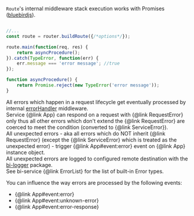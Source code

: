 
`Route`'s internal middleware stack execution works with Promises ([bluebirdjs](http://bluebirdjs.com/docs/getting-started.html)).

```javascript

//...
const route = router.buildRoute({/*options*/});

route.main(function(req, res) {
    return asyncProcedure();
}).catch(TypeError, function(err) {
    err.message === 'error message'; //true
});

function asyncProcedure() {
    return Promise.reject(new TypeError('error message'));
}

```

All errors which happen in a request lifecycle get eventually processed by internal [errorHandler](https://github.com/BohemiaInteractive/bi-service/blob/master/lib/middleware/errorHandler.js) middleware.  
Service {@link App} can respond on a request with {@link RequestError} only thus all other errors which don't extend the {@link RequestError} are coerced to meet the condition (converted to {@link ServiceError}).  
All unexpected errors - aka all errors which do NOT inherit {@link RequestError} (except the {@link ServiceError} which is treated as the unexpected error) - trigger {@link App#event:error} event on {@link App} instance object.  
All unexpected errors are logged to configured remote destination with the [bi-logger](https://github.com/BohemiaInteractive/bi-logger) package.  
See bi-service {@link ErrorList} for the list of built-in Error types.  

You can influence the way errors are processed by the following events:  

- {@link App#event:error}
- {@link App#event:unknown-error}
- {@link App#event:error-response}
